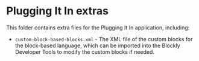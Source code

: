 # Plugging It In extras

This folder contains extra files for the Plugging It In application, including:

- `custom-block-based-blocks.xml` - The XML file of the custom blocks for the block-based language, which can be imported into the Blockly Developer Tools to modify the custom blocks if needed.
